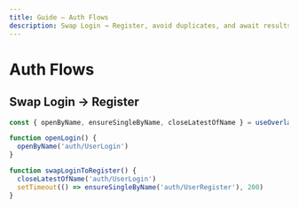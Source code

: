 ```yaml
---
title: Guide — Auth Flows
description: Swap Login → Register, avoid duplicates, and await results.
---
```


# Auth Flows

## Swap Login → Register
```ts
const { openByName, ensureSingleByName, closeLatestOfName } = useOverlayHub()

function openLogin() {
  openByName('auth/UserLogin')
}

function swapLoginToRegister() {
  closeLatestOfName('auth/UserLogin')
  setTimeout(() => ensureSingleByName('auth/UserRegister'), 200)
}
```
